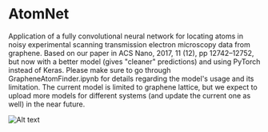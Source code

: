 # AtomNet
Application of a fully convolutional neural network for locating atoms in noisy experimental scanning transmission electron microscopy data from graphene. Based on our paper in ACS Nano, 2017, 11 (12), pp 12742–12752, but now with a better model (gives "cleaner" predictions) and using PyTorch instead of Keras. Please make sure to go through GrapheneAtomFinder.ipynb for details regarding the model's usage and its limitation. The current model is limited to graphene lattice, but we expect to upload more models for different systems (and update the current one as well) in the near future.

![Alt text](https://github.com/pycroscopy/AICrystallographer/blob/master/AtomNet/DL.png?raw=true, "DL")
